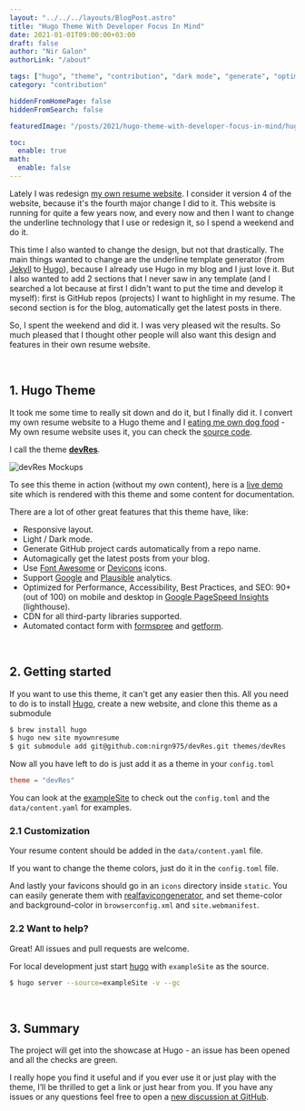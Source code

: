```yaml
---
layout: "../../../layouts/BlogPost.astro"
title: "Hugo Theme With Developer Focus In Mind"
date: 2021-01-01T09:00:00+03:00
draft: false
author: "Nir Galon"
authorLink: "/about"

tags: ["hugo", "theme", "contribution", "dark mode", "generate", "optimization", "performance", "accessibility", "best practices", "seo"]
category: "contribution"

hiddenFromHomePage: false
hiddenFromSearch: false

featuredImage: "/posts/2021/hugo-theme-with-developer-focus-in-mind/hugo-logo-wide.webp"

toc:
  enable: true
math:
  enable: false
---
```


Lately I was redesign [my own resume website](http://nir.galon.io). I consider it version 4 of the website, because it's the fourth major change I did to it. This website is running for quite a few years now, and every now and then I want to change the underline technology that I use or redesign it, so I spend a weekend and do it.

This time I also wanted to change the design, but not that drastically. The main things wanted to change are the underline template generator (from [Jekyll](https://jekyllrb.com) to [Hugo](https://gohugo.io)), because I already use Hugo in my blog and I just love it. But I also wanted to add 2 sections that I never saw in any template (and I searched a lot because at first I didn't want to put the time and develop it myself): first is GitHub repos (projects) I want to highlight in my resume. The second section is for the blog, automatically get the latest posts in there.

So, I spent the weekend and did it. I was very pleased wit the results. So much pleased that I thought other people will also want this design and features in their own resume website.

&nbsp;

## 1. Hugo Theme

It took me some time to really sit down and do it, but I finally did it. I convert my own resume website to a Hugo theme and I [eating me own dog food](https://en.wikipedia.org/wiki/Eating_your_own_dog_food) - My own resume website uses it, you can check the [source code](https://github.com/nirgn975/resume).

I call the theme **[devRes](https://github.com/nirgn975/devRes)**.

![devRes Mockups](/posts/2021/hugo-theme-with-developer-focus-in-mind/devres-mockups.webp "devRes Mockups")

To see this theme in action (without my own content), here is a [live demo](https://nirgn975.github.io/devRes) site which is rendered with this theme and some content for documentation.

There are a lot of other great features that this theme have, like:

- Responsive layout.
- Light / Dark mode.
- Generate GitHub project cards automatically from a repo name.
- Automagically get the latest posts from your blog.
- Use [Font Awesome](https://fontawesome.com) or [Devicons](https://devicon.dev) icons.
- Support [Google](https://analytics.google.com/analytics) and [Plausible](https://plausible.io) analytics.
- Optimized for Performance, Accessibility, Best Practices, and SEO: 90+ (out of 100) on mobile and desktop in [Google PageSpeed Insights](https://developers.google.com/speed/pagespeed/insights) (lighthouse).
- CDN for all third-party libraries supported.
- Automated contact form with [formspree](https://formspree.io) and [getform](https://getform.io).

&nbsp;

## 2. Getting started

If you want to use this theme, it can't get any easier then this. All you need to do is to install [Hugo](https://gohugo.io), create a new website, and clone this theme as a submodule

```bash
$ brew install hugo
$ hugo new site myownresume
$ git submodule add git@github.com:nirgn975/devRes.git themes/devRes
```

Now all you have left to do is just add it as a theme in your `config.toml`

```toml
theme = "devRes"
```

You can look at the [exampleSite](https://github.com/nirgn975/devRes/tree/main/exampleSite) to check out the `config.toml` and the `data/content.yaml` for examples.

### 2.1 Customization

Your resume content should be added in the `data/content.yaml` file.

If you want to change the theme colors, just do it in the `config.toml` file.

And lastly your favicons should go in an `icons` directory inside `static`. You can easily generate them with [realfavicongenerator](https://realfavicongenerator.net), and set theme-color and background-color in `browserconfig.xml` and `site.webmanifest`.

### 2.2 Want to help?

Great! All issues and pull requests are welcome.

For local development just start [hugo](https://gohugo.io) with `exampleSite` as the source.

```bash
$ hugo server --source=exampleSite -v --gc
```

&nbsp;

## 3. Summary

The project will get into the showcase at Hugo - an issue has been opened and all the checks are green.

I really hope you find it useful and if you ever use it or just play with the theme, I’ll be thrilled to get a link or just hear from you. If you have any issues or any questions feel free to open a [new discussion at GitHub](https://github.com/nirgn975/devRes/discussions).
